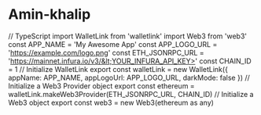 # Amin-khalip
// TypeScript import WalletLink from 'walletlink' import Web3 from 'web3'  const APP_NAME = 'My Awesome App' const APP_LOGO_URL = 'https://example.com/logo.png' const ETH_JSONRPC_URL = 'https://mainnet.infura.io/v3/&lt;YOUR_INFURA_API_KEY>' const CHAIN_ID = 1  // Initialize WalletLink export const walletLink = new WalletLink({   appName: APP_NAME,   appLogoUrl: APP_LOGO_URL,   darkMode: false })  // Initialize a Web3 Provider object export const ethereum = walletLink.makeWeb3Provider(ETH_JSONRPC_URL, CHAIN_ID)  // Initialize a Web3 object export const web3 = new Web3(ethereum as any)
